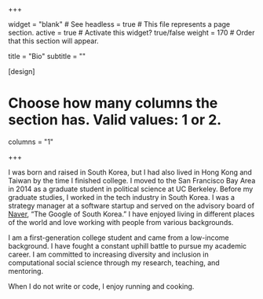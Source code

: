 +++

widget = "blank"  # See headless = true  # This file represents a page section.
active = true  # Activate this widget? true/false
weight = 170  # Order that this section will appear.

title = "Bio"
subtitle = ""

[design]
  # Choose how many columns the section has. Valid values: 1 or 2.
  columns = "1"

+++

I was born and raised in South Korea, but I had also lived in Hong Kong and Taiwan by the time I finished college. I moved to the San Francisco Bay Area in 2014 as a graduate student in political science at UC Berkeley. Before my graduate studies, I worked in the tech industry in South Korea. I was a strategy manager at a software startup and served on the advisory board of [Naver](https://en.wikipedia.org/wiki/Naver), “The Google of South Korea.” I have enjoyed living in different places of the world and love working with people from various backgrounds.

I am a first-generation college student and came from a low-income background. I have fought a constant uphill battle to pursue my academic career. I am committed to increasing diversity and inclusion in computational social science through my research, teaching, and mentoring. 

When I do not write or code, I enjoy running and cooking.
